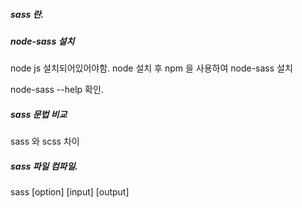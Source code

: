 ##### sass 란.

##### node-sass 설치
  node js 설치되어있어야함.
  node 설치 후 npm 을 사용하여 node-sass 설치

  node-sass --help 확인.

##### sass 문법 비교
  sass 와 scss 차이

##### sass  파일 컴파일.
  sass [option] [input] [output]

